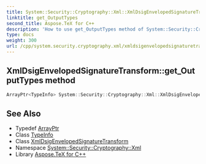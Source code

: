 ```yaml
---
title: System::Security::Cryptography::Xml::XmlDsigEnvelopedSignatureTransform::get_OutputTypes method
linktitle: get_OutputTypes
second_title: Aspose.TeX for C++
description: 'How to use get_OutputTypes method of System::Security::Cryptography::Xml::XmlDsigEnvelopedSignatureTransform class in C++.'
type: docs
weight: 300
url: /cpp/system.security.cryptography.xml/xmldsigenvelopedsignaturetransform/get_outputtypes/
---
```

## XmlDsigEnvelopedSignatureTransform::get_OutputTypes method




```cpp
ArrayPtr<TypeInfo> System::Security::Cryptography::Xml::XmlDsigEnvelopedSignatureTransform::get_OutputTypes() override
```

## See Also

* Typedef [ArrayPtr](../../../system/arrayptr/)
* Class [TypeInfo](../../../system/typeinfo/)
* Class [XmlDsigEnvelopedSignatureTransform](../)
* Namespace [System::Security::Cryptography::Xml](../../)
* Library [Aspose.TeX for C++](../../../)
